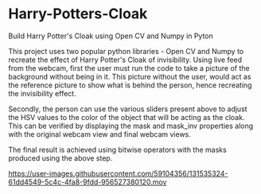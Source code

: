 # Harry-Potters-Cloak
Build Harry Potter's Cloak using Open CV and Numpy in Pyton

This project uses two popular python libraries - Open CV and Numpy to recreate the effect of Harry Potter's Cloak of invisibility.
Using live feed from the webcam, first the user must run the code to take a picture of the background without being in it. This picture without the user, would act as the reference picture to show what is behind the person, hence recreating the invisibility effect.

Secondly, the person can use the various sliders present above to adjust the HSV values to the color of the object that will be acting as the cloak. This can be verified by displaying the mask and mask_inv properties along with the original webcam view and final webcam views.

The final result is achieved using bitwise operators with the masks produced using the above step.



https://user-images.githubusercontent.com/59104356/131535324-61dd4549-5c4c-4fa8-9fdd-956527380120.mov


